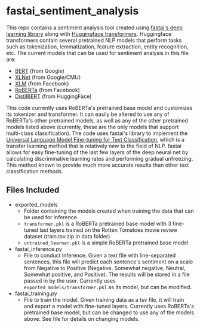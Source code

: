 # fastai_sentiment_analysis

This repo contains a sentiment analysis tool created using [fastai's deep learning library](https://docs.fast.ai/) along with [Huggingface transformers](https://huggingface.co/transformers/). Huggingface transformers contain several pretrained NLP models that perform tasks such as tokenization, lemmatization, feature extraction, entity recognition, etc. The current models that can be used for sentiment analysis in this file are:
* [BERT](https://github.com/google-research/bert) (from Google)
* [XLNet](https://github.com/zihangdai/xlnet) (from Google/CMU)
* [XLM](https://github.com/facebookresearch/XLM) (from Facebook)
* [RoBERTa](https://github.com/pytorch/fairseq/tree/master/examples/roberta) (from Facebook)
* [DistilBERT](https://huggingface.co/transformers/model_doc/distilbert.html) (from HuggingFace)

This code currently uses RoBERTa's pretrained base model and customizes its tokenizer and transformer. It can easily be altered to use any of RoBERTa's other pretrained models, as well as any of the other pretrained models listed above (currently, these are the only models that support multi-class classification). The code uses fastai's library to implement the [Universal Language Model Fine-tuning for Text Classification](https://arxiv.org/pdf/1801.06146.pdf), which is a transfer learning method that is relatively new to the field of NLP. fastai allows for easy fine-tuning of the last few layers of the deep neural net by calculating discriminative learning rates and performing gradual unfreezing. This method known to provide much more accurate results than other text classification methods.

## Files Included

* exported_models
  * Folder containing the models created when training the data that can be used for inference.
  * ```transformer.pkl``` is a RoBERTa pretrained base model with 3 fine-tuned last layers trained on the Rotten Tomatoes movie review dataset (train.tsv.zip in data folder)
  * ```untrained_learner.pkl``` is a simple RoBERTa pretrained base model 
* fastai_inference.py
  * File to conduct inference. Given a text file with line-separated sentences, this file will predict each sentence's sentiment on a scale from Negative to Positive (Negative, Somewhat negative, Neutral, Somewhat positive, and Positive). The results will be stored in a file passed in by the user. Currently uses ```exported_models/transformer.pkl``` as its model, but can be modified.
* fastai_training.py
  * File to train the model. Given training data as a tsv file, it will train and export a model with fine-tuned layers. Currently uses RoBERTa's pretrained base model, but can be changed to use any of the models above. See file for details on changing models.

